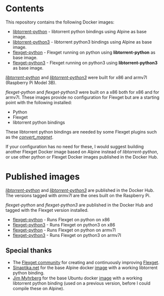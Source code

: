 # Contents
This repository contains the following Docker images:
- [libtorrent-python](https://hub.docker.com/r/anthonyguerreiro/libtorrent-python/) - libtorrent python bindings using Alpine as base image.
- [libtorrent-python3](https://hub.docker.com/r/anthonyguerreiro/libtorrent-python3/) - libtorrent python3 bindings using Alpine as base image.
- [flexget-python](https://hub.docker.com/r/anthonyguerreiro/flexget-python/) - Flexget running on python using **libtorrent-python** as base image.
- [flexget-python3](https://hub.docker.com/r/anthonyguerreiro/flexget-python3/) - Flexget running on python3 using **libtorrent-python3** as base image.

*[libtorrent-python](https://hub.docker.com/r/anthonyguerreiro/libtorrent-python/tags/)* and *[libtorrent-python3](https://hub.docker.com/r/anthonyguerreiro/libtorrent-python3/tags/)* were built for x86 and armv7l (Raspberry Pi Model 3B).

*flexget-python* and *flexget-python3* were built on a x86 both for x86 and for armv7l.
These images provide no configuration for Flexget but are a starting point with the following installed:
- Python
- Flexget
- libtorrent python bindings

These libtorrent python bindings are needed by some Flexget plugins such as the *[convert_magnet](https://github.com/Flexget/Flexget/blob/develop/flexget/plugins/modify/convert_magnet.py)*.

If your configuration has no need for these, I would suggest building another Flexget Docker image based on Alpine instead of *libtorrent-python*,
or use other python or Flexget Docker images published in the Docker Hub.

# Published images 

*[libtorrent-python](https://hub.docker.com/r/anthonyguerreiro/libtorrent-python/)* and *[libtorrent-python3](https://hub.docker.com/r/anthonyguerreiro/libtorrent-python3/)* are published in the Docker Hub. The versions tagged with *armv7l* are the ones built on the Raspberry Pi.

*flexget-python* and *flexget-python3* are published in the Docker Hub and tagged with the Flexget version installed.
- [flexget-python](https://hub.docker.com/r/anthonyguerreiro/flexget-python/tags/) - Runs Flexget on python on x86
- [flexget-python3](https://hub.docker.com/r/anthonyguerreiro/flexget-python3/tags/) - Runs Flexget on python3 on x86
- [flexget-python](https://hub.docker.com/r/anthonyguerreiro/flexget-python-armv7l/tags/) - Runs Flexget on python on armv7l
- [flexget-python3](https://hub.docker.com/r/anthonyguerreiro/flexget-python3-armv7l/tags/) - Runs Flexget on python3 on armv7l

## Special thanks
- The [Flexget community](https://flexget.com/) for creating and continuously improving [Flexget](https://github.com/Flexget/Flexget).
- [Sinaptika.net](https://github.com/git-sinaptika) for the base Alpine docker [image](https://github.com/git-sinaptika/libtorrent) with a working libtorrent python binding.
- [Jim Myhrberg](https://github.com/jimeh) for the base Ubuntu docker [image](https://github.com/jimeh/docker-flexget) with a working libtorrent python binding (used on a previous version, before I could compile these on Alpine).